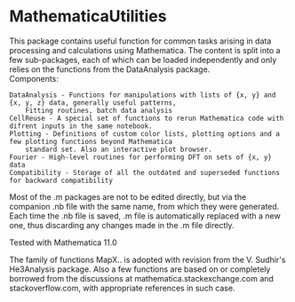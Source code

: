 # MathematicaUtilities

This package contains useful function for common tasks arising in data processing and calculations using Mathematica. 
The content is split into a few sub-packages, each of which can be loaded independently and only relies on the functions 
from the DataAnalysis package.   
	Components:
	
	DataAnalysis - Functions for manipulations with lists of {x, y} and {x, y, z} data, generally useful patterns, 
		Fitting routines, batch data analysis
	CellReuse - A special set of functions to rerun Mathematica code with difrent inputs in the same notebook.
	Plotting - Definitions of custom color lists, plotting options and a few plotting functions beyond Mathematica
		standard set. Also an interactive plot browser. 
	Fourier - High-level routines for performing DFT on sets of {x, y} data 
	Compatibility - Storage of all the outdated and superseded functions for backward compatibility

Most of the .m packages are not to be edited directly, but via the companion .nb file with
the same name, from which they were generated. Each time the .nb file is saved, .m file is automatically replaced with a 
new one, thus discarding any changes made in the .m file directly.

Tested with Mathematica 11.0

The family of functions MapX.. is adopted with revision from the V. Sudhir's He3Analysis package.
Also a few functions are based on or completely borrowed from the discussions at mathematica.stackexchange.com and
stackoverflow.com, with appropriate references in such case. 